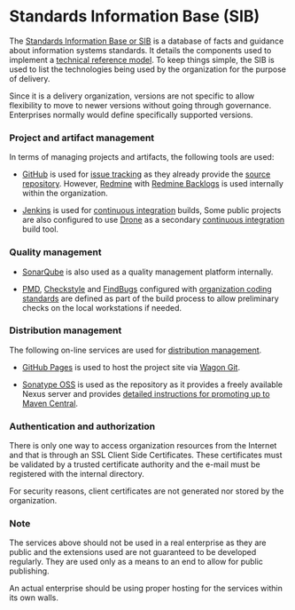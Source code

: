 Standards Information Base (SIB)
================================

The [Standards Information Base or SIB][Standards Information Base] is a
database of facts and guidance about information systems standards.  It
details the components used to implement a [technical reference model][].
To keep things simple, the SIB is used to list the technologies being used
by the organization for the purpose of delivery.

Since it is a delivery organization, versions are not specific to allow
flexibility to move to newer versions without going through governance.
Enterprises normally would define specifically supported versions.

### Project and artifact management

In terms of managing projects and artifacts, the following tools are used:

* [GitHub][] is used for [issue tracking][] as they already provide the
  [source repository][].  However, [Redmine][] with [Redmine Backlogs][] is 
  used internally within the organization.

* [Jenkins][] is used for [continuous integration][] builds,  Some public
  projects are also configured to use [Drone][] as a secondary
  [continuous integration][] build tool.

### Quality management

* [SonarQube][] is also used as a quality management platform internally.

* [PMD][], [Checkstyle][] and [FindBugs][] configured with [organization
  coding standards][1] are defined as part of the build process to allow
  preliminary checks on the local workstations if needed.

### Distribution management

The following on-line services are used for [distribution management][].
	
* [GitHub Pages][] is used to host the project site via [Wagon Git][].

* [Sonatype OSS][] is used as the repository as it provides a freely available
  Nexus server and provides [detailed instructions for promoting up to 
  Maven Central][2].

### Authentication and authorization

There is only one way to access organization resources from the Internet
and that is through an SSL Client Side Certificates.  These certificates
must be validated by a trusted certificate authority and the e-mail must
be registered with the internal directory.

For security reasons, client certificates are not generated nor stored by the
organization.

### Note

The services above should not be used in a real enterprise as they are public 
and the extensions used are not guaranteed to be developed regularly.  They 
are used only as a means to an end to allow for public publishing.
	
An actual enterprise should be using proper hosting for the services within 
its own walls.

[Standards Information Base]: http://www.opengroup.org/public/arch/p3/sib/sib_intro.htm
[Technical Reference Model]: http://pubs.opengroup.org/architecture/togaf8-doc/arch/chap19.html
[Drone]: http://drone.io/
[GitHub]: http://github.com/
[GitHub Pages]: http://pages.github.com/
[Jenkins]: http://jenkins-ci.org/
[Wagon Git]: http://site.trajano.net/wagon-git/
[Sonatype OSS]: http://oss.sonatype.org/
[SonarQube]: http://www.sonarqube.org/
[Redmine]: http://www.redmine.org/
[Redmine Backlogs]: http://www.redminebacklogs.net/
[Distribution Management]: ./distribution-management.html
[Continuous Integration]: ./integration.html
[Issue Tracking]: ./issue-tracking.html
[Source Repository]: ./source-repository.html
[1]: http://site.trajano.net/coding-standards
[2]: http://central.sonatype.org/pages/ossrh-guide.html
[PMD]: http://pmd.sourceforge.net/
[FindBugs]: http://findbugs.sourceforge.net/
[Checkstyle]: http://checkstyle.sourceforge.net/

